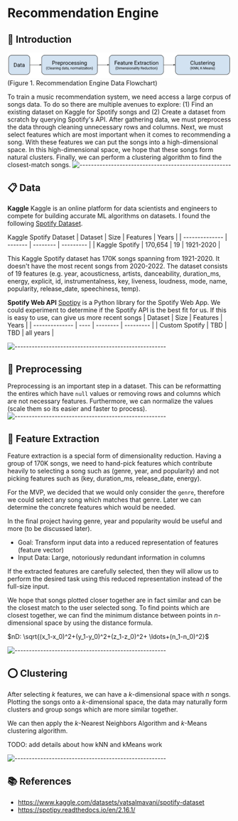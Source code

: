 # Recommendation Engine

## :book: Introduction
![](images/flowchart.png)
(Figure 1. Recommendation Engine Data Flowchart)

To train a music recommendation system, we need access a large corpus of songs data. To do so there are multiple avenues to explore: (1) Find an existing dataset on Kaggle for Spotify songs and (2) Create a dataset from scratch by querying Spotify's API. After gathering data, we must preprocess the data through cleaning unnecessary rows and columns. Next, we must select features which are most important when it comes to recommending a song. With these features we can put the songs into a high-dimensional space. In this high-dimensional space, we hope that these songs form natural clusters. Finally, we can perform a clustering algorithm to find the closest-match songs.
![-----------------------------------------------------](https://raw.githubusercontent.com/andreasbm/readme/master/assets/lines/water.png)

## :clipboard: Data
**Kaggle**
Kaggle is an online platform for data scientists and engineers to compete for building accurate ML algorithms on datasets. I found the following [Spotify Dataset](https://www.kaggle.com/datasets/vatsalmavani/spotify-dataset).

Kaggle Spotify Dataset
| Dataset        | Size    | Features | Years     |
| -------------- | ------- | -------- | --------- |
| Kaggle Spotify | 170,654 | 19       | 1921-2020 |

This Kaggle Spotify dataset has 170K songs spanning from 1921-2020. It doesn't have the most recent songs from 2020-2022. The dataset consists of 19 features (e.g. year, acousticness, artists, danceability, duration_ms, energy, explicit, id, instrumentalness, key, liveness, loudness, mode, name, popularity, release_date, speechiness, temp).

**Spotify Web API**
[Spotipy](https://spotipy.readthedocs.io/en/2.16.1/) is a Python library for the Spotify Web App. We could experiment to determine if the Spotify API is the best fit for us. If this is easy to use, can give us more recent songs 
| Dataset        | Size | Features | Years     |
| -------------- | ---- | -------- | --------- |
| Custom Spotify | TBD  | TBD      | all years |

![-----------------------------------------------------](https://raw.githubusercontent.com/andreasbm/readme/master/assets/lines/water.png)

## :broom: Preprocessing
Preprocessing is an important step in a dataset. This can be reformatting the entires which have `null` values or removing rows and columns which are not necessary features. Furthermore, we can normalize the values (scale them so its easier and faster to process).
![-----------------------------------------------------](https://raw.githubusercontent.com/andreasbm/readme/master/assets/lines/water.png)

## :jigsaw: Feature Extraction
Feature extraction is a special form of dimensionality reduction. Having a group of 170K songs, we need to hand-pick features which contribute heavily to selecting a song such as (genre, year, and popularity) and not picking features such as (key, duration_ms, release_date, energy).

For the MVP, we decided that we would only consider the `genre`, therefore we could select any song which matches that genre. Later we can determine the concrete features which would be needed.

In the final project having genre, year and popularity would be useful and more (to be discussed later).

* Goal: Transform input data into a reduced representation of features (feature vector)
* Input Data: Large, notoriously redundant information in columns

If the extracted features are carefully selected, then they will allow us to perform the desired task using this reduced representation instead of the full-size input.

We hope that songs plotted closer together are in fact similar and can be the closest match to the user selected song. To find points which are closest together, we can find the minimum distance between points in $n$-dimensional space by using the distance formula.

$nD: \sqrt{(x_1-x_0)^2+(y_1-y_0)^2+(z_1-z_0)^2+ \ldots+(n_1-n_0)^2}$

![-----------------------------------------------------](https://raw.githubusercontent.com/andreasbm/readme/master/assets/lines/water.png)

## :o: Clustering
After selecting $k$ features, we can have a $k$-dimensional space with $n$ songs. Plotting the songs onto a $k$-dimensional space, the data may naturally form clusters and group songs which are more similar together.

We can then apply the $k$-Nearest Neighbors Algorithm and $k$-Means clustering algorithm.

TODO: add details about how kNN and kMeans work

![-----------------------------------------------------](https://raw.githubusercontent.com/andreasbm/readme/master/assets/lines/water.png)

## :books: References
* https://www.kaggle.com/datasets/vatsalmavani/spotify-dataset
* https://spotipy.readthedocs.io/en/2.16.1/